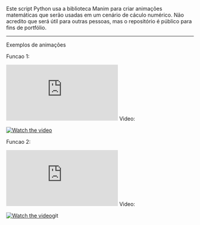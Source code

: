 Este script Python usa a biblioteca Manim para criar animações matemáticas que serão usadas em um cenário de cáculo numérico.
Não acredito que será útil para outras pessoas, mas o repositório é público para fins de portfólio.

---
Exemplos de animações

Funcao 1:


![equation](https://latex.codecogs.com/gif.latex?%5Cint_%7B-2%7D%5E%7B0%7D%20%28x-3%29&plus;%5Cfrac%7Bx%5E3%7D%7B2%7D%20dx)
Video:

[![Watch the video](https://img.youtube.com/vi/-VVyzy40V2A/maxresdefault.jpg)](https://youtu.be/-VVyzy40V2A)

Funcao 2:

![equation](https://latex.codecogs.com/gif.latex?%5Cint_%7B-%5Cpi%7D%5E%7B0%7D%20%5Csin%28x%29%20dx)
Video:

[![Watch the video](https://img.youtube.com/vi/mswnkHxKpao/maxresdefault.jpg)](https://youtu.be/mswnkHxKpao)git 